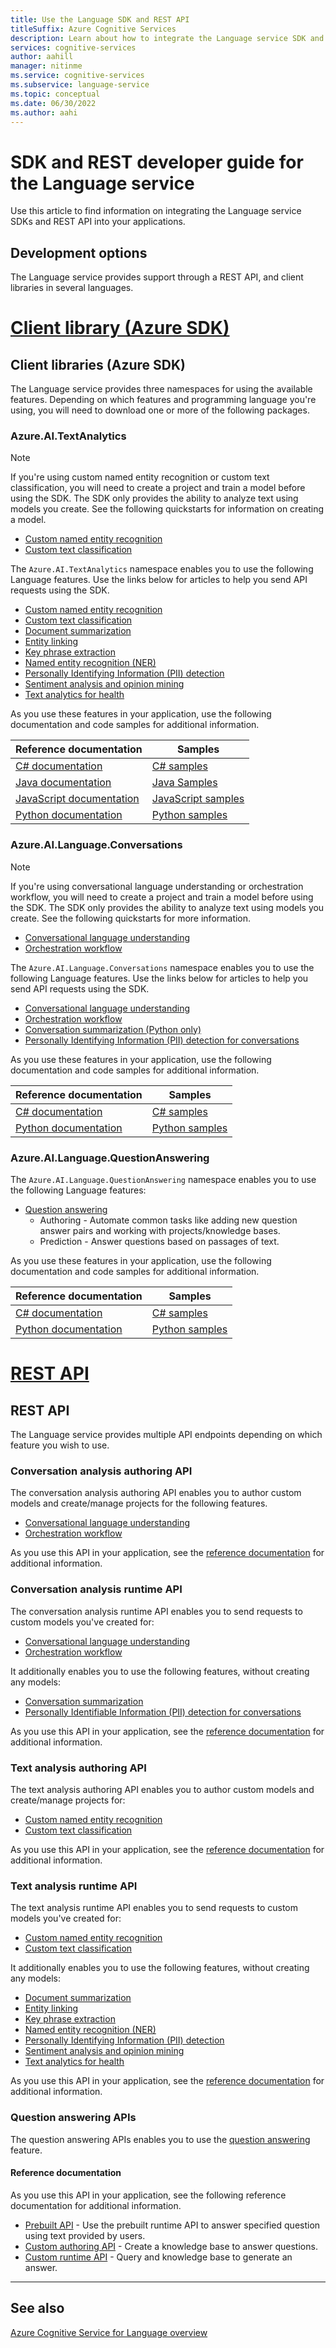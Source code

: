 ```yaml
---
title: Use the Language SDK and REST API
titleSuffix: Azure Cognitive Services
description: Learn about how to integrate the Language service SDK and REST API into your applications.
services: cognitive-services
author: aahill
manager: nitinme
ms.service: cognitive-services
ms.subservice: language-service
ms.topic: conceptual
ms.date: 06/30/2022
ms.author: aahi
---
```


# SDK and REST developer guide for the Language service

Use this article to find information on integrating the Language service SDKs and REST API into your applications. 

## Development options

The Language service provides support through a REST API, and client libraries in several languages.

# [Client library (Azure SDK)](#tab/language-studio)

## Client libraries (Azure SDK)

The Language service provides three namespaces for using the available features. Depending on which features and programming language you're using, you will need to download one or more of the following packages.  

### Azure.AI.TextAnalytics  

>[!NOTE] 
> If you're using custom named entity recognition or custom text classification, you will need to create a project and train a model before using the SDK. The SDK only provides the ability to analyze text using models you create. See the following quickstarts for information on creating a model. 
> * [Custom named entity recognition](../custom-named-entity-recognition/quickstart.md)
> * [Custom text classification](../custom-text-classification/quickstart.md)

The `Azure.AI.TextAnalytics` namespace enables you to use the following Language features. Use the links below for articles to help you send API requests using the SDK.

* [Custom named entity recognition](../custom-named-entity-recognition/how-to/call-api.md?tabs=client#send-an-entity-recognition-request-to-your-model)
* [Custom text classification](../custom-text-classification/how-to/call-api.md?tabs=client-libraries#send-a-text-classification-request-to-your-model)
* [Document summarization](../summarization/quickstart.md)
* [Entity linking](../entity-linking/quickstart.md)
* [Key phrase extraction](../key-phrase-extraction/quickstart.md)
* [Named entity recognition (NER)](../named-entity-recognition/quickstart.md)
* [Personally Identifying Information (PII) detection](../personally-identifiable-information/quickstart.md)
* [Sentiment analysis and opinion mining](../sentiment-opinion-mining/quickstart.md)
* [Text analytics for health](../text-analytics-for-health/quickstart.md)

As you use these features in your application, use the following documentation and code samples for additional information.

|Reference documentation |Samples  |
|---------|---------|
| [C# documentation](/dotnet/api/azure.ai.textanalytics?view=azure-dotnet-preview&preserve-view=true)        | [C# samples](https://github.com/Azure/azure-sdk-for-net/tree/master/sdk/textanalytics/Azure.AI.TextAnalytics/samples)        |
| [Java documentation](/java/api/overview/azure/ai-textanalytics-readme?view=azure-java-preview&preserve-view=true)        | [Java Samples](https://github.com/Azure/azure-sdk-for-java/tree/main/sdk/textanalytics/azure-ai-textanalytics/src/samples) |
| [JavaScript documentation](/javascript/api/overview/azure/ai-text-analytics-readme?view=azure-node-preview&preserve-view=true)        | [JavaScript samples](https://github.com/Azure/azure-sdk-for-js/tree/main/sdk/textanalytics/ai-text-analytics/samples/v5) |
[Python documentation](/python/api/overview/azure/ai-textanalytics-readme?view=azure-python-preview&preserve-view=true)        | [Python samples](https://github.com/Azure/azure-sdk-for-python/tree/main/sdk/textanalytics/azure-ai-textanalytics/samples) |


### Azure.AI.Language.Conversations 

> [!NOTE] 
> If you're using conversational language understanding or orchestration workflow, you will need to create a project and train a model before using the SDK. The SDK only provides the ability to analyze text using models you create. See the following quickstarts for more information. 
> * [Conversational language understanding](../conversational-language-understanding/quickstart.md)
> * [Orchestration workflow](../orchestration-workflow/quickstart.md)

The `Azure.AI.Language.Conversations` namespace enables you to use the following Language features. Use the links below for articles to help you send API requests using the SDK.

* [Conversational language understanding](../conversational-language-understanding/how-to/call-api.md?tabs=azure-sdk#send-a-conversational-language-understanding-request)
* [Orchestration workflow](../orchestration-workflow/how-to/call-api.md?tabs=azure-sdk#send-an-orchestration-workflow-request)
* [Conversation summarization (Python only)](../summarization/quickstart.md?tabs=conversation-summarization&pivots=programming-language-python)
* [Personally Identifying Information (PII) detection for conversations](../personally-identifiable-information/how-to-call-for-conversations.md?tabs=client-libraries#examples)

As you use these features in your application, use the following documentation and code samples for additional information.

| Reference documentation |Samples  |
|---------|---------|
| [C# documentation](/dotnet/api/overview/azure/ai.language.conversations-readme-pre)        |  [C# samples](https://aka.ms/sdk-sample-conversation-dot-net)        |
|  [Python documentation](/python/api/overview/azure/ai-language-conversations-readme)        | [Python samples](https://aka.ms/sdk-samples-conversation-python) |

### Azure.AI.Language.QuestionAnswering 

The `Azure.AI.Language.QuestionAnswering` namespace enables you to use the following Language features:

* [Question answering](../question-answering/quickstart/sdk.md?pivots=programming-language-csharp)
    * Authoring - Automate common tasks like adding new question answer pairs and working with projects/knowledge bases.
    * Prediction - Answer questions based on passages of text.

As you use these features in your application, use the following documentation and code samples for additional information.

|Reference documentation  |Samples  |
|---------|---------|
| [C# documentation](/dotnet/api/overview/azure/ai.language.questionanswering-readme-pre)        |  [C# samples](https://github.com/Azure/azure-sdk-for-net/tree/main/sdk/cognitivelanguage/Azure.AI.Language.QuestionAnswering)        |
| [Python documentation](/python/api/overview/azure/ai-language-questionanswering-readme)        | [Python samples](https://github.com/Azure/azure-sdk-for-python/tree/main/sdk/cognitivelanguage/azure-ai-language-questionanswering) |


# [REST API](#tab/rest-api)

## REST API

The Language service provides multiple API endpoints depending on which feature you wish to use.

### Conversation analysis authoring API

The conversation analysis authoring API enables you to author custom models and create/manage projects for the following features.
* [Conversational language understanding](../conversational-language-understanding/quickstart.md?pivots=rest-api)
* [Orchestration workflow](../orchestration-workflow/quickstart.md?pivots=rest-api)

As you use this API in your application, see the [reference documentation](/rest/api/language/conversational-analysis-authoring) for additional information.

### Conversation analysis runtime API

The conversation analysis runtime API enables you to send requests to custom models you've created for:
* [Conversational language understanding](../conversational-language-understanding/how-to/call-api.md?tabs=REST-APIs#send-a-conversational-language-understanding-request)
* [Orchestration workflow](../orchestration-workflow/how-to/call-api.md?tabs=REST-APIs#send-an-orchestration-workflow-request)

It additionally enables you to use the following features, without creating any models:
* [Conversation summarization](../summarization/quickstart.md?pivots=rest-api&tabs=conversation-summarization)
* [Personally Identifiable Information (PII) detection for conversations](../personally-identifiable-information/how-to-call-for-conversations.md?tabs=rest-api#examples)

As you use this API in your application, see the [reference documentation](/rest/api/language/conversation-analysis-runtime) for additional information.


### Text analysis authoring API

The text analysis authoring API enables you to author custom models and create/manage projects for:
* [Custom named entity recognition](../custom-named-entity-recognition/quickstart.md?pivots=rest-api)
* [Custom text classification](../custom-text-classification/quickstart.md?pivots=rest-api)

As you use this API in your application, see the [reference documentation](/rest/api/language/text-analysis-authoring) for additional information.

### Text analysis runtime API

The text analysis runtime API enables you to send requests to custom models you've created for:

* [Custom named entity recognition](../custom-named-entity-recognition/quickstart.md?pivots=rest-api)
* [Custom text classification](../custom-text-classification/quickstart.md?pivots=rest-api)

It additionally enables you to use the following features, without creating any models:

* [Document summarization](../summarization/quickstart.md?tabs=document-summarization&pivots=rest-api)
* [Entity linking](../entity-linking/quickstart.md?pivots=rest-api)
* [Key phrase extraction](../key-phrase-extraction/quickstart.md?pivots=rest-api)
* [Named entity recognition (NER)](../named-entity-recognition/quickstart.md?pivots=rest-api)
* [Personally Identifying Information (PII) detection](../personally-identifiable-information/quickstart.md?pivots=rest-api)
* [Sentiment analysis and opinion mining](../sentiment-opinion-mining/quickstart.md?pivots=rest-api)
* [Text analytics for health](../text-analytics-for-health/quickstart.md?pivots=rest-api)

As you use this API in your application, see the [reference documentation](/rest/api/language/text-analysis-runtime) for additional information.

### Question answering APIs

The question answering APIs enables you to use the [question answering](../question-answering/quickstart/sdk.md?pivots=rest) feature. 

#### Reference documentation

As you use this API in your application, see the following reference documentation for additional information.

* [Prebuilt API](/rest/api/cognitiveservices/questionanswering/question-answering/get-answers-from-text) - Use the prebuilt runtime API to answer specified question using text provided by users.
* [Custom authoring API](/rest/api/cognitiveservices/questionanswering/question-answering-projects) - Create a knowledge base to answer questions.
* [Custom runtime API](/rest/api/cognitiveservices/questionanswering/question-answering/get-answers) - Query and knowledge base to generate an answer.

---

## See also 

[Azure Cognitive Service for Language overview](../overview.md)